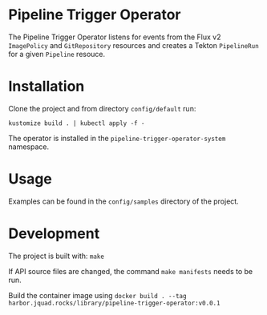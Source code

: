 # Pipeline Trigger Operator

The Pipeline Trigger Operator listens for events from the Flux v2 `ImagePolicy` and `GitRepository` resources and creates a Tekton `PipelineRun` for a given `Pipeline` resouce.

# Installation

Clone the project and from directory `config/default` run:

`kustomize build . | kubectl apply -f -`

The operator is installed in the `pipeline-trigger-operator-system` namespace. 

# Usage

Examples can be found in the `config/samples` directory of the project. 

# Development

The project is built with: `make`

If API source files are changed, the command `make manifests` needs to be run. 

Build the container image using `docker build . --tag harbor.jquad.rocks/library/pipeline-trigger-operator:v0.0.1`



